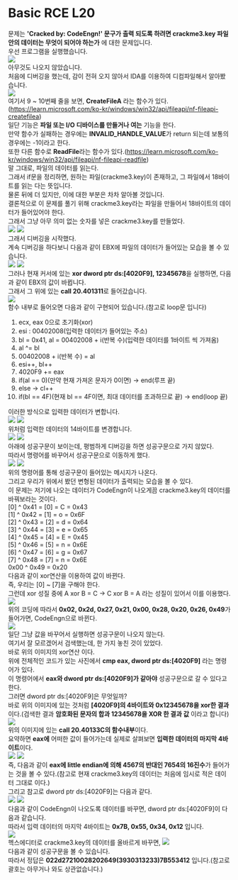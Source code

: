 # Basic RCE L20  
문제는 **'Cracked by: CodeEngn!' 문구가 출력 되도록 하려면 crackme3.key 파일안의 데이터는 무엇이 되어야 하는가** 에 대한 문제입니다.  
우선 프로그램을 실행했습니다.  
<img src="20-1.jpg">  
아무것도 나오지 않았습니다.  
처음에 디버깅을 했는데, 감이 전혀 오지 않아서 IDA를 이용하여 디컴파일해서 알아봤습니다.  
<img src="20-2.jpg">  
여기서 9 ~ 10번째 줄을 보면, **CreateFileA** 라는 함수가 있다.(https://learn.microsoft.com/ko-kr/windows/win32/api/fileapi/nf-fileapi-createfilea)  
일단 기능은 **파일 또는 I/O 디바이스를 만들거나 여는** 기능을 한다.  
만약 함수가 실패하는 경우에는 **INVALID_HANDLE_VALUE**가 return 되는데 보통의 경우에는 -1이라고 한다.  
또한 다른 함수로 **ReadFile**라는 함수가 있다.(https://learn.microsoft.com/ko-kr/windows/win32/api/fileapi/nf-fileapi-readfile)  
말 그대로, 파일의 데이터를 읽는다.  
그래서 if문을 정리하면, 원하는 파일(crackme3.key)이 존재하고, 그 파일에서 18바이트를 읽는 다는 뜻입니다.  
물론 뒤에 더 있지만, 이에 대한 부분은 차차 알아볼 것입니다.  
결론적으로 이 문제를 풀기 위해 crackme3.key라는 파일을 만들어서 18바이트의 데이터가 들어있어야 한다.  
그래서 그냥 아무 의미 없는 숫자를 넣은 crackme3.key를 만들었다.  
<img src="20-3.jpg"> <img src="20-4.jpg">  
그래서 디버깅을 시작했다.  
계속 디버깅을 하다보니 다음과 같이 EBX에 파일의 데이터가 들어있는 모습을 볼 수 있습니다.  
<img src="20-5.jpg"> <img src="20-6.jpg">  
그러나 현재 커서에 있는 **xor dword ptr ds:[4020F9], 12345678**을 실행하면, 다음과 같이 EBX의 값이 바뀝니다.  
그래서 그 위에 있는 **call 20.401311**로 들어갔습니다.  
<img src="20-7.jpg">  
함수 내부로 들어오면 다음과 같이 구현되어 있습니다.(참고로 loop문 입니다)  
1. ecx, eax 0으로 초기화(xor)
2. esi : 00402008(입력한 데이터가 들어있는 주소)
3. bl = 0x41, al = 00402008 + i(반복 수)(입력한 데이터를 1바이트 씩 가져옴)
4. al ^= bl
5. 00402008 + i(반복 수) = al
6. esi++, bl++
7. 4020F9 += eax
8. if(al == 0)(만약 현재 가져온 문자가 0이면) -> end(루프 끝)
9. else -> cl++
10. if(bl == 4F)(현재 bl == 4F이면, 최대 데이터를 초과하므로 끝) -> end(loop 끝)
  
이러한 방식으로 입력한 데이터가 변합니다.  
<img src="20-8.jpg"> <img src="20-9.jpg">  
위처럼 입력한 데이터의 14바이트를 변경합니다.  
<img src="20-10.jpg"> <img src="20-11.jpg">  
아래에 성공구문이 보이는데, 평범하게 디버깅을 하면 성공구문으로 가지 않았다.  
따라서 명령어를 바꾸어서 성공구문으로 이동하게 했다.  
<img src="20-12.jpg"> <img src="20-13.jpg">  
위의 명령어를 통해 성공구문이 들어있는 메시지가 나온다.  
그리고 우리가 위에서 봤던 변형된 데이터가 출력되는 모습을 볼 수 있다.  
이 문제는 저기에 나오는 데이터가 CodeEngn이 나오게끔 crackme3.key의 데이터를 바꿔보라는 것이다.  
[0] ^ 0x41 = [0] = C = 0x43  
[1] ^ 0x42 = [1] = o = 0x6F  
[2] ^ 0x43 = [2] = d = 0x64  
[3] ^ 0x44 = [3] = e = 0x65  
[4] ^ 0x45 = [4] = E = 0x45  
[5] ^ 0x46 = [5] = n = 0x6E  
[6] ^ 0x47 = [6] = g = 0x67  
[7] ^ 0x48 = [7] = n = 0x6E  
0x00 ^ 0x49 = 0x20  
다음과 같이 xor연산을 이용하여 값이 바뀐다.  
즉, 우리는 [0] ~ [7]을 구해야 한다.  
그런데 xor 성질 중에 A xor B = C -> C xor B = A 라는 성질이 있어서 이를 이용했다.  
<img src="20-14.jpg">  
위의 코딩에 따라서 **0x02, 0x2d, 0x27, 0x21, 0x00, 0x28, 0x20, 0x26, 0x49**가 들어가면, CodeEngn으로 바뀐다.  
<img src="20-15.jpg">  
일단 그냥 값을 바꾸어서 실행하면 성공구문이 나오지 않는다.  
여기서 잘 모르겠어서 검색했는데, 한 가지 놓친 것이 있었다.  
바로 위의 이미지의 xor연산 이다.  
위에 전체적인 코드가 있는 사진에서 **cmp eax, dword ptr ds:[4020F9]** 라는 명령어가 있다.  
이 명령어에서 **eax와 dword ptr ds:[4020F9]가 같아야** 성공구문으로 갈 수 있다고 한다.  
그러면 dword ptr ds:[4020F9]은 무엇일까?  
바로 위의 이미지에 있는 것처럼 **[4020F9]의 4바이트와 0x12345678을 xor한 결과**이다.(검색한 결과 **암호화된 문자의 합과 12345678을 XOR 한 결과 값** 이라고 합니다)  
<img src="20-16.jpg">  
위의 이미지에 있는 **call 20.40133C의 함수내부**이다.  
요약하면 **eax에** 어떠한 값이 들어가는데 실제로 살펴보면 **입력한 데이터의 마지막 4바이트**이다.  
<img src="20-17.jpg"> <img src="20-18.jpg">  
즉, 다음과 같이 **eax에 little endian에 의해 4567의 반대인 7654의 16진수**가 들어가는 것을 볼 수 있다.(참고로 현재 crackme3.key의 데이터는 처음에 임시로 적은 데이터 그대로 이다.)  
그리고 참고로 dword ptr ds:[4020F9]는 다음과 같다.  
<img src="20-19.jpg"> <img src="20-20.jpg">  
다음과 같이 CodeEngn이 나오도록 데이터를 바꾸면, dword ptr ds:[4020F9]이 다음과 같습니다.  
따라서 입력 데이터의 마지막 4바이트는 **0x7B, 0x55, 0x34, 0x12** 입니다.  
<img src="20-22.jpg">  
헥스에디터로 crackme3.key의 데이터를 올바르게 바꾸면,
<img src="20-23.jpg">  
다음과 같이 성공구문을 볼 수 있습니다.  
따라서 정답은 **022d27210028202649(3930313233)7B553412** 입니다.(참고로 괄호는 아무거나 와도 상관없습니다.)  



